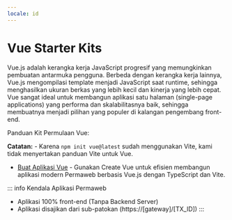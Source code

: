 ```yaml
---
locale: id
---
```


# Vue Starter Kits

Vue.js adalah kerangka kerja JavaScript progresif yang memungkinkan pembuatan antarmuka pengguna. Berbeda dengan kerangka kerja lainnya, Vue.js mengompilasi template menjadi JavaScript saat runtime, sehingga menghasilkan ukuran berkas yang lebih kecil dan kinerja yang lebih cepat. Vue sangat ideal untuk membangun aplikasi satu halaman (single-page applications) yang performa dan skalabilitasnya baik, sehingga membuatnya menjadi pilihan yang populer di kalangan pengembang front-end.

Panduan Kit Permulaan Vue:

**Catatan:** - Karena `npm init vue@latest` sudah menggunakan Vite, kami tidak menyertakan panduan Vite untuk Vue.

- [Buat Aplikasi Vue](./create-vue.md) - Gunakan Create Vue untuk efisien membangun aplikasi modern Permaweb berbasis Vue.js dengan TypeScript dan Vite.

::: info Kendala Aplikasi Permaweb

- Aplikasi 100% front-end (Tanpa Backend Server)
- Aplikasi disajikan dari sub-patokan (https://[gateway]/[TX_ID])
  :::